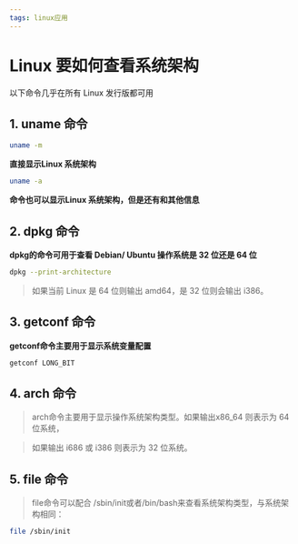 ```yaml
---
tags: linux应用
---
```

# Linux 要如何查看系统架构

以下命令几乎在所有 Linux 发行版都可用

## 1. uname 命令

```bash
uname -m
``` 
**直接显示Linux 系统架构**



```bash
uname -a
```
**命令也可以显示Linux 系统架构，但是还有和其他信息**



## 2. dpkg 命令

**dpkg的命令可用于查看 Debian/ Ubuntu 操作系统是 32 位还是 64 位**
```bash
dpkg --print-architecture
```
> 如果当前 Linux 是 64 位则输出 amd64，是 32 位则会输出 i386。

## 3. getconf 命令

**getconf命令主要用于显示系统变量配置**

```bash
getconf LONG_BIT
```
## 4. arch 命令

> arch命令主要用于显示操作系统架构类型。如果输出x86_64 则表示为 64 位系统，

> 如果输出 i686 或 i386 则表示为 32 位系统。

## 5. file 命令

> file命令可以配合 /sbin/init或者/bin/bash来查看系统架构类型，与系统架构相同：

```bash
file /sbin/init
```
